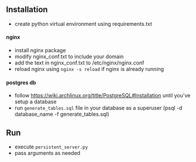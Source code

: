 ## Installation
* create python virtual environment using requirements.txt
#### nginx
* install nginx package
* modify nginx_conf.txt to include your domain
* add the text in nginx_conf.txt to /etc/nginx/nginx.conf
* reload nginx using `nginx -s reload` if nginx is already running
#### postgres db
* follow  https://wiki.archlinux.org/title/PostgreSQL#Installation until you've setup a database
* run `generate_tables.sql` file in your database as a superuser (psql -d database_name -f generate_tables.sql)

## Run
* execute `persistent_server.py`
* pass arguments as needed
